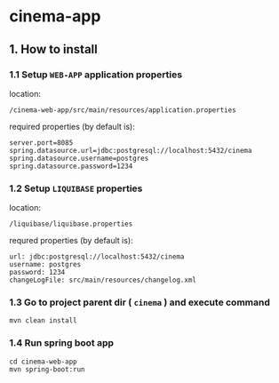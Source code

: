 # cinema-app

## 1. How to install

### 1.1 Setup `WEB-APP` application properties

location:
```
/cinema-web-app/src/main/resources/application.properties
```

required properties (by default is):

```
server.port=8085
spring.datasource.url=jdbc:postgresql://localhost:5432/cinema
spring.datasource.username=postgres
spring.datasource.password=1234
```

### 1.2 Setup `LIQUIBASE` properties

location:
```
/liquibase/liquibase.properties
```

requred properties (by default is):
```
url: jdbc:postgresql://localhost:5432/cinema
username: postgres
password: 1234
changeLogFile: src/main/resources/changelog.xml
```

### 1.3 Go to project parent dir ( `cinema` ) and execute command
```
mvn clean install
```

### 1.4 Run spring boot app
```
cd cinema-web-app 
mvn spring-boot:run
```
